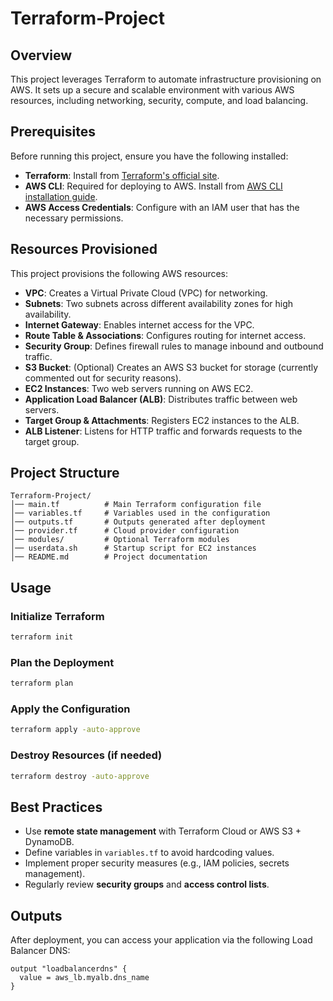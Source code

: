﻿# Terraform-Project

## Overview
This project leverages Terraform to automate infrastructure provisioning on AWS. It sets up a secure and scalable environment with various AWS resources, including networking, security, compute, and load balancing.

## Prerequisites
Before running this project, ensure you have the following installed:

- **Terraform**: Install from [Terraform's official site](https://developer.hashicorp.com/terraform/downloads).
- **AWS CLI**: Required for deploying to AWS. Install from [AWS CLI installation guide](https://docs.aws.amazon.com/cli/latest/userguide/install-cliv2.html).
- **AWS Access Credentials**: Configure with an IAM user that has the necessary permissions.

## Resources Provisioned
This project provisions the following AWS resources:

- **VPC**: Creates a Virtual Private Cloud (VPC) for networking.
- **Subnets**: Two subnets across different availability zones for high availability.
- **Internet Gateway**: Enables internet access for the VPC.
- **Route Table & Associations**: Configures routing for internet access.
- **Security Group**: Defines firewall rules to manage inbound and outbound traffic.
- **S3 Bucket**: (Optional) Creates an AWS S3 bucket for storage (currently commented out for security reasons).
- **EC2 Instances**: Two web servers running on AWS EC2.
- **Application Load Balancer (ALB)**: Distributes traffic between web servers.
- **Target Group & Attachments**: Registers EC2 instances to the ALB.
- **ALB Listener**: Listens for HTTP traffic and forwards requests to the target group.

## Project Structure
```
Terraform-Project/
│── main.tf          # Main Terraform configuration file
│── variables.tf     # Variables used in the configuration
│── outputs.tf       # Outputs generated after deployment
│── provider.tf      # Cloud provider configuration
│── modules/         # Optional Terraform modules
│── userdata.sh      # Startup script for EC2 instances
│── README.md        # Project documentation
```

## Usage
### Initialize Terraform
```sh
terraform init
```

### Plan the Deployment
```sh
terraform plan
```

### Apply the Configuration
```sh
terraform apply -auto-approve
```

### Destroy Resources (if needed)
```sh
terraform destroy -auto-approve
```

## Best Practices
- Use **remote state management** with Terraform Cloud or AWS S3 + DynamoDB.
- Define variables in `variables.tf` to avoid hardcoding values.
- Implement proper security measures (e.g., IAM policies, secrets management).
- Regularly review **security groups** and **access control lists**.

## Outputs
After deployment, you can access your application via the following Load Balancer DNS:
```hcl
output "loadbalancerdns" {
  value = aws_lb.myalb.dns_name
}
```


